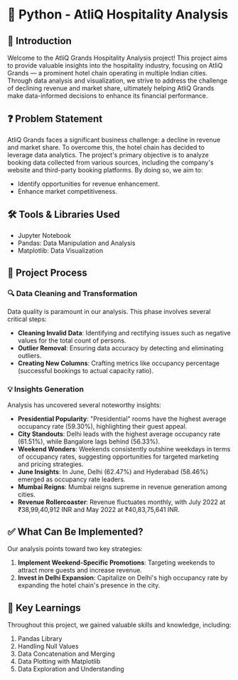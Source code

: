 # 🏨 Python - AtliQ Hospitality Analysis

## 📝 Introduction
Welcome to the AtliQ Grands Hospitality Analysis project! This project aims to provide valuable insights into the hospitality industry, focusing on AtliQ Grands — a prominent hotel chain operating in multiple Indian cities. Through data analysis and visualization, we strive to address the challenge of declining revenue and market share, ultimately helping AtliQ Grands make data-informed decisions to enhance its financial performance.

## ❓ Problem Statement
AtliQ Grands faces a significant business challenge: a decline in revenue and market share. To overcome this, the hotel chain has decided to leverage data analytics. The project's primary objective is to analyze booking data collected from various sources, including the company's website and third-party booking platforms. By doing so, we aim to:
- Identify opportunities for revenue enhancement.
- Enhance market competitiveness.

## 🛠️ Tools & Libraries Used
- Jupyter Notebook
- Pandas: Data Manipulation and Analysis
- Matplotlib: Data Visualization

## 🔄 Project Process

### 🔍 Data Cleaning and Transformation

Data quality is paramount in our analysis. This phase involves several critical steps:
- **Cleaning Invalid Data**: Identifying and rectifying issues such as negative values for the total count of persons.
- **Outlier Removal**: Ensuring data accuracy by detecting and eliminating outliers.
- **Creating New Columns**: Crafting metrics like occupancy percentage (successful bookings to actual capacity ratio).

### 💡 Insights Generation

Analysis has uncovered several noteworthy insights:

- **Presidential Popularity**: "Presidential" rooms have the highest average occupancy rate (59.30%), highlighting their guest appeal.
- **City Standouts**: Delhi leads with the highest average occupancy rate (61.51%), while Bangalore lags behind (56.33%).
- **Weekend Wonders**: Weekends consistently outshine weekdays in terms of occupancy rates, suggesting opportunities for targeted marketing and pricing strategies.
- **June Insights**: In June, Delhi (62.47%) and Hyderabad (58.46%) emerged as occupancy rate leaders.
- **Mumbai Reigns**: Mumbai reigns supreme in revenue generation among cities.
- **Revenue Rollercoaster**: Revenue fluctuates monthly, with July 2022 at ₹38,99,40,912 INR and May 2022 at ₹40,83,75,641 INR.

## ✅ What Can Be Implemented?

Our analysis points toward two key strategies:

1. **Implement Weekend-Specific Promotions**: Targeting weekends to attract more guests and increase revenue.
2. **Invest in Delhi Expansion**: Capitalize on Delhi's high occupancy rate by expanding the hotel chain's presence in the city.

## 🧠 Key Learnings

Throughout this project, we gained valuable skills and knowledge, including:

1. Pandas Library
2. Handling Null Values
3. Data Concatenation and Merging
4. Data Plotting with Matplotlib
5. Data Exploration and Understanding
   
